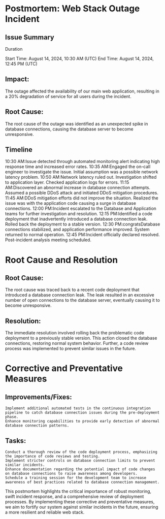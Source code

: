 # Postmortem: Web Stack Outage Incident

## Issue Summary
Duration

Start Time: August 14, 2024, 10:30 AM (UTC) 
End Time: August 14, 2024, 12:45 PM (UTC)

## Impact:

The outage affected the availability of our main web application, resulting in a 20% degradation of service for all users during the incident.

## Root Cause:

The root cause of the outage was identified as an unexpected spike in database connections, causing the database server to become unresponsive.

## Timeline
10:30 AM:Issue detected through automated monitoring alert indicating high response time and increased error rates.
10:35 AM:Engaged the on-call engineer to investigate the issue. Initial assumption was a possible network latency problem.
10:50 AM:Network latency ruled out. Investigation shifted to application layer. Checked application logs for errors.
11:15 AM:Discovered an abnormal increase in database connection attempts. Assumed a possible DDoS attack and initiated DDoS mitigation procedures.
11:45 AM:DDoS mitigation efforts did not improve the situation. Realized the issue was with the application code causing a surge in database connections.
12:00 PM:Incident escalated to the Database and Application teams for further investigation and resolution.
12:15 PM:Identified a code deployment that inadvertently introduced a database connection leak. Rolled back the deployment to a stable version.
12:30 PM:congratsDatabase connections stabilized, and application performance improved. System returned to normal operation.
12:45 PM:Incident officially declared resolved. Post-incident analysis meeting scheduled.

# Root Cause and Resolution
## Root Cause:

The root cause was traced back to a recent code deployment that introduced a database connection leak. The leak resulted in an excessive number of open connections to the database server, eventually causing it to become unresponsive.

## Resolution:

The immediate resolution involved rolling back the problematic code deployment to a previously stable version. This action closed the database connections, restoring normal system behavior. Further, a code review process was implemented to prevent similar issues in the future.

# Corrective and Preventative Measures
## Improvements/Fixes:

    Implement additional automated tests in the continuous integration pipeline to catch database connection issues during the pre-deployment phase.
    Enhance monitoring capabilities to provide early detection of abnormal database connection patterns.

## Tasks:

    Conduct a thorough review of the code deployment process, emphasizing the importance of code reviews and testing.
    Implement stricter controls on database connection limits to prevent similar incidents.
    Enhance documentation regarding the potential impact of code changes on database connections to raise awareness among developers.
    Schedule a training session for the development team to increase awareness of best practices related to database connection management.

This postmortem highlights the critical importance of robust monitoring, swift incident response, and a comprehensive review of deployment processes. By implementing these corrective and preventative measures, we aim to fortify our system against similar incidents in the future, ensuring a more resilient and reliable web stack.
